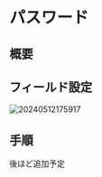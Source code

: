 # パスワード

## 概要

## フィールド設定

![20240512175917](https://static-docs.nocobase.com/20240512175917.png)

## 手順

後ほど追加予定

